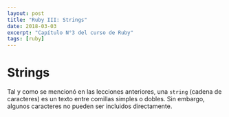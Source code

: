 ```yaml
---
layout: post
title: "Ruby III: Strings"
date: 2018-03-03
excerpt: "Capítulo N°3 del curso de Ruby"
tags: [ruby]
---
```


# Strings

Tal y como se mencionó en las lecciones anteriores, una `string` (cadena de caracteres) es un texto entre comillas simples o dobles. Sin embargo, algunos caracteres no pueden ser incluidos directamente.

